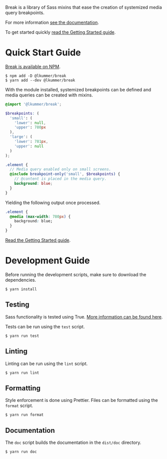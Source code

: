 Break is a library of Sass mixins that ease the creation of systemized media query
breakpoints.

For more information [see the documentation](https://lkummer.github.io/break/).

To get started quickly
[read the Getting Started guide](https://lkummer.github.io/break/guide/getting-started/).

# Quick Start Guide

[Break is available on NPM](https://www.npmjs.com/package/@lkummer/break).

```
$ npm add -D @lkummer/break
$ yarn add --dev @lkummer/break
```

With the module installed, systemized breakpoints can be defined and media queries
can be created with mixins.

```scss
@import '@lkummer/break';

$breakpoints: (
  'small': (
    'lower': null,
    'upper': 780px
  ),
  'large': (
    'lower': 781px,
    'upper': null
  )
);

.element {
  // Media query enabled only on small screens.
  @include breakpoint-only('small', $breakpoints) {
    // @content is placed in the media query.
    background: blue;
  }
}
```

Yielding the following output once processed.

```css
.element {
  @media (max-width: 780px) {
    background: blue;
  }
}
```

[Read the Getting Started guide](https://lkummer.github.io/break/guide/getting-started/).

# Development Guide

Before running the development scripts, make sure to download the dependencies.

```
$ yarn install
```

## Testing

Sass functionality is tested using True. [More information
can be found here](https://www.oddbird.net/true/docs/index.html).

Tests can be run using the `test` script.

```
$ yarn run test
```

## Linting

Linting can be run using the `lint` script.

```
$ yarn run lint
```

## Formatting

Style enforcement is done using Prettier.
Files can be formatted using the `format` script.

```
$ yarn run format
```

## Documentation

The `doc` script builds the documentation in the `dist/doc` directory.

```
$ yarn run doc
```
